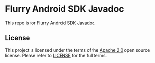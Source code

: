 # Flurry Android SDK Javadoc

This repo is for Flurry Android SDK [Javadoc](https://flurry.github.io/flurry-android-sdk/).

## License

This project is licensed under the terms of the [Apache 2.0](LICENSE-Apache-2.0) open source license. Please refer to [LICENSE](LICENSE) for the full terms.

